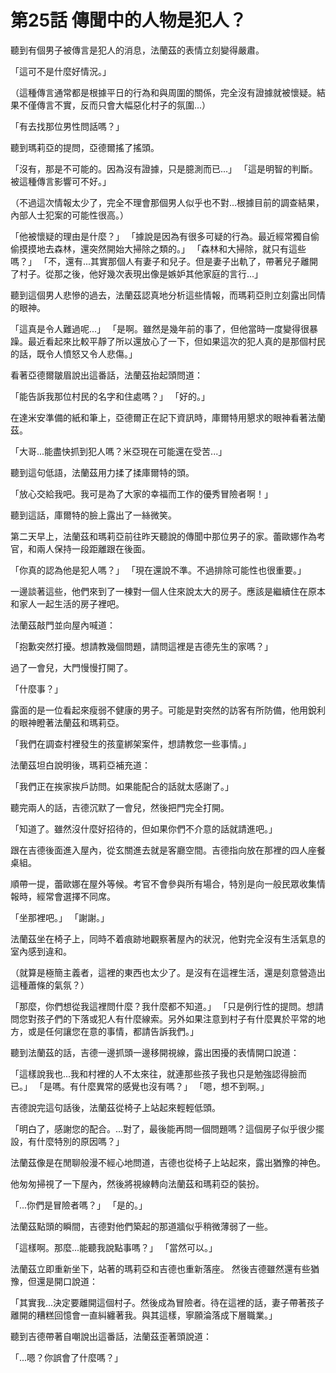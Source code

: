 # 第25話 傳聞中的人物是犯人？

聽到有個男子被傳言是犯人的消息，法蘭茲的表情立刻變得嚴肅。

「這可不是什麼好情況。」

（這種傳言通常都是根據平日的行為和與周圍的關係，完全沒有證據就被懷疑。結果不僅傳言不實，反而只會大幅惡化村子的氛圍...）

「有去找那位男性問話嗎？」

聽到瑪莉亞的提問，亞德爾搖了搖頭。

「沒有，那是不可能的。因為沒有證據，只是臆測而已...」
「這是明智的判斷。被這種傳言影響可不好。」

（不過這次情報太少了，完全不理會那個男人似乎也不對...根據目前的調查結果，內部人士犯案的可能性很高。）

「他被懷疑的理由是什麼？」
「據說是因為有很多可疑的行為。最近經常獨自偷偷摸摸地去森林，還突然開始大掃除之類的。」
「森林和大掃除，就只有這些嗎？」
「不，還有...其實那個人有妻子和兒子。但是妻子出軌了，帶著兒子離開了村子。從那之後，他好幾次表現出像是嫉妒其他家庭的言行...」

聽到這個男人悲慘的過去，法蘭茲認真地分析這些情報，而瑪莉亞則立刻露出同情的眼神。

「這真是令人難過呢...」
「是啊。雖然是幾年前的事了，但他當時一度變得很暴躁。最近看起來比較平靜了所以還放心了一下，但如果這次的犯人真的是那個村民的話，既令人憤怒又令人悲傷。」

看著亞德爾皺眉說出這番話，法蘭茲抬起頭問道：

「能告訴我那位村民的名字和住處嗎？」
「好的。」

在達米安準備的紙和筆上，亞德爾正在記下資訊時，庫爾特用懇求的眼神看著法蘭茲。

「大哥...能盡快抓到犯人嗎？米亞現在可能還在受苦...」

聽到這句低語，法蘭茲用力揉了揉庫爾特的頭。

「放心交給我吧。我可是為了大家的幸福而工作的優秀冒險者啊！」

聽到這話，庫爾特的臉上露出了一絲微笑。

第二天早上，法蘭茲和瑪莉亞前往昨天聽說的傳聞中那位男子的家。蕾歐娜作為考官，和兩人保持一段距離跟在後面。

「你真的認為他是犯人嗎？」
「現在還說不準。不過排除可能性也很重要。」

一邊談著這些，他們來到了一棟對一個人住來說太大的房子。應該是繼續住在原本和家人一起生活的房子裡吧。

法蘭茲敲門並向屋內喊道：

「抱歉突然打擾。想請教幾個問題，請問這裡是吉德先生的家嗎？」

過了一會兒，大門慢慢打開了。

「什麼事？」

露面的是一位看起來瘦弱不健康的男子。可能是對突然的訪客有所防備，他用銳利的眼神瞪著法蘭茲和瑪莉亞。

「我們在調查村裡發生的孩童綁架案件，想請教您一些事情。」

法蘭茲坦白說明後，瑪莉亞補充道：

「我們正在挨家挨戶訪問。如果能配合的話就太感謝了。」

聽完兩人的話，吉德沉默了一會兒，然後把門完全打開。

「知道了。雖然沒什麼好招待的，但如果你們不介意的話就請進吧。」

跟在吉德後面進入屋內，從玄關進去就是客廳空間。吉德指向放在那裡的四人座餐桌組。

順帶一提，蕾歐娜在屋外等候。考官不會參與所有場合，特別是向一般民眾收集情報時，經常會選擇不同席。

「坐那裡吧。」
「謝謝。」

法蘭茲坐在椅子上，同時不着痕跡地觀察著屋內的狀況，他對完全沒有生活氣息的室內感到違和。

（就算是極簡主義者，這裡的東西也太少了。是沒有在這裡生活，還是刻意營造出這種蕭條的氣氛？）

「那麼，你們想從我這裡問什麼？我什麼都不知道。」
「只是例行性的提問。想請問您對孩子們的下落或犯人有什麼線索。另外如果注意到村子有什麼異於平常的地方，或是任何讓您在意的事情，都請告訴我們。」

聽到法蘭茲的話，吉德一邊抓頭一邊移開視線，露出困擾的表情開口說道：

「這樣說我也...我和村裡的人不太來往，就連那些孩子我也只是勉強認得臉而已。」
「是嗎。有什麼異常的感覺也沒有嗎？」
「嗯，想不到啊。」

吉德說完這句話後，法蘭茲從椅子上站起來輕輕低頭。

「明白了，感謝您的配合。...對了，最後能再問一個問題嗎？這個房子似乎很少擺設，有什麼特別的原因嗎？」

法蘭茲像是在閒聊般漫不經心地問道，吉德也從椅子上站起來，露出猶豫的神色。

他匆匆掃視了一下屋內，然後將視線轉向法蘭茲和瑪莉亞的裝扮。

「...你們是冒險者嗎？」
「是的。」

法蘭茲點頭的瞬間，吉德對他們築起的那道牆似乎稍微薄弱了一些。

「這樣啊。那麼...能聽我說點事嗎？」
「當然可以。」

法蘭茲立即重新坐下，站著的瑪莉亞和吉德也重新落座。
然後吉德雖然還有些猶豫，但還是開口說道：

「其實我...決定要離開這個村子。然後成為冒險者。待在這裡的話，妻子帶著孩子離開的糟糕回憶會一直糾纏著我。與其這樣，寧願淪落成下層職業。」

聽到吉德帶著自嘲說出這番話，法蘭茲歪著頭說道：

「...嗯？你誤會了什麼嗎？」
